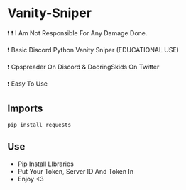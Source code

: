 # Vanity-Sniper
❗ ❗ I Am Not Responsible For Any Damage Done.

❗ Basic Discord Python Vanity Sniper (EDUCATIONAL USE)

❗ Cpspreader On Discord & DooringSkids On Twitter

❗ Easy To Use


## Imports 
```
pip install requests
```

## Use
- Pip Install LIbraries
- Put Your Token, Server ID And Token In
- Enjoy <3
